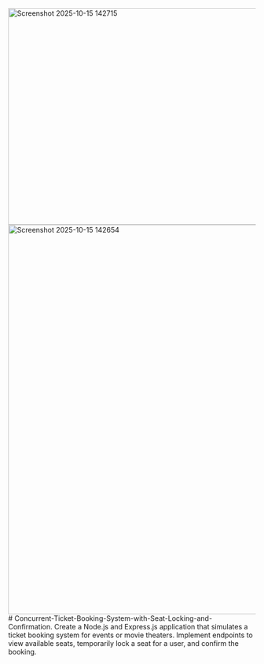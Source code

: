 <img width="965" height="441" alt="Screenshot 2025-10-15 142715" src="https://github.com/user-attachments/assets/f9e284bb-2182-4831-8745-e38546ff0053" />
<img width="967" height="793" alt="Screenshot 2025-10-15 142654" src="https://github.com/user-attachments/assets/2489686e-69f5-4aaa-800c-2e460bd00b9b" />
# Concurrent-Ticket-Booking-System-with-Seat-Locking-and-Confirmation.
Create a Node.js and Express.js application that simulates a ticket booking system for events or movie theaters. Implement endpoints to view available seats, temporarily lock a seat for a user, and confirm the booking. 
